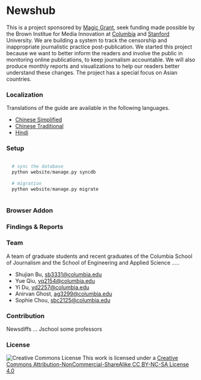 # Newshub


This is a project sponsored by [Magic Grant](http://brown.stanford.edu/magic), seek funding made possible by the Brown Institue for Media Innovation at [Columbia](http://www.columbia.edu/) and [Stanford](http://www.stanford.edu/) University. We are building a system to track the censorship and inappropriate journalistic practice post-publication. We started this project because we want to better inform the readers and involve the public in monitoring online publications, to keep journalism accountable. We will also produce monthly reports and visualizations to help our readers better understand these changes. The project has a special focus on Asian countries. <br/>

### Localization

Translations of the guide are available in the following languages. 
* [Chinese Simplified](https://github.com/shujianbu/newshub/README-zhCN.md)
* [Chinese Traditional](https://github.com/shujianbu/newshub/README-zhTW.md)
* [Hindi](https://github.com/shujianbu/newshub/README-Hindi.md)

### Setup 

```Python
  
  # sync the database
  python website/manage.py syncdb 
  
  # migration
  python website/manage.py migrate  
  
```

### Browser Addon 

### Findings & Reports 

### Team 

A team of graduate students and recent graduates of the Columbia School of Journalism and the School of Engineering and Applied Science ..... 

* Shujian Bu, sb3331@columbia.edu
* Yue Qiu, yq2154@columbia.edu 
* Yi Du, yd2257@columbia.edu 
* Anirvan Ghost, ag3299@columbia.edu
* Sophie Chou, sbc2125@columbia.edu


### Contribution 

Newsdiffs ... 
Jschool 
some professors

### License
![Creative Commons License](http://i.creativecommons.org/l/by-nc-sa/3.0/88x31.png)
This work is licensed under a [Creative Commons Attribution-NonCommercial-ShareAlike CC BY-NC-SA License 4.0](http://creativecommons.org/licenses/by-nc-sa/4.0/)




